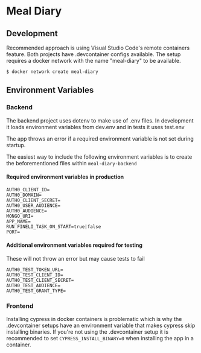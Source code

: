 # Meal Diary

## Development

Recommended approach is using Visual Studio Code's remote containers feature. Both projects have .devcontainer configs available. The setup requires a docker network with the name "meal-diary" to be available.

```shell
$ docker network create meal-diary
```

## Environment Variables

### Backend

The backend project uses dotenv to make use of .env files. In development it loads environment variables from dev.env and in tests it uses test.env

The app throws an error if a required environment variable is not set during startup.

The easiest way to include the following environment variables is to create the beforementioned files within `meal-diary-backend`

#### Required environment variables in production

```shell
AUTH0_CLIENT_ID=
AUTH0_DOMAIN=
AUTH0_CLIENT_SECRET=
AUTH0_USER_AUDIENCE=
AUTH0_AUDIENCE=
MONGO_URI=
APP_NAME=
RUN_FINELI_TASK_ON_START=true|false
PORT=
```

#### Additional environment variables required for testing
These will not throw an error but may cause tests to fail

```shell
AUTH0_TEST_TOKEN_URL=
AUTH0_TEST_CLIENT_ID=
AUTH0_TEST_CLIENT_SECRET=
AUTH0_TEST_AUDIENCE=
AUTH0_TEST_GRANT_TYPE=
```

### Frontend

Installing cypress in docker containers is problematic which is why the .devcontainer setups have an environment variable that makes cypress skip installing binaries. If you're not using the .devcontainer setup it is recommended to set `CYPRESS_INSTALL_BINARY=0` when installing the app in a container.